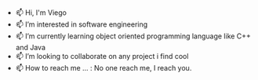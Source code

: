 - 📫 Hi, I'm Viego
- 📫 I’m interested in software engineering
- 📫 I’m currently learning object oriented programming language like C++ and Java
- 📫 I’m looking to collaborate on any project i find cool
- 📫 How to reach me ... : No one reach me, I reach you.

<!---
ImViego/ImViego is a ✨ special ✨ repository because its `README.md` (this file) appears on your GitHub profile.
You can click the Preview link to take a look at your changes.
--->
